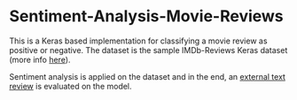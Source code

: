 # Sentiment-Analysis-Movie-Reviews
This is a Keras based implementation for classifying a movie review as positive or negative. The dataset is the sample IMDb-Reviews Keras dataset (more info [here](https://www.tensorflow.org/datasets/catalog/imdb_reviews)).

Sentiment analysis is applied on the dataset and in the end, an [external text review](https://www.imdb.com/review/rw2284594) is evaluated on the model.
